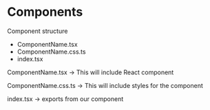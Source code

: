 # Components

Component structure

- ComponentName.tsx
- ComponentName.css.ts
- index.tsx

ComponentName.tsx -> This will include React component

ComponentName.css.ts -> This will include styles for the component

index.tsx -> exports from our component
